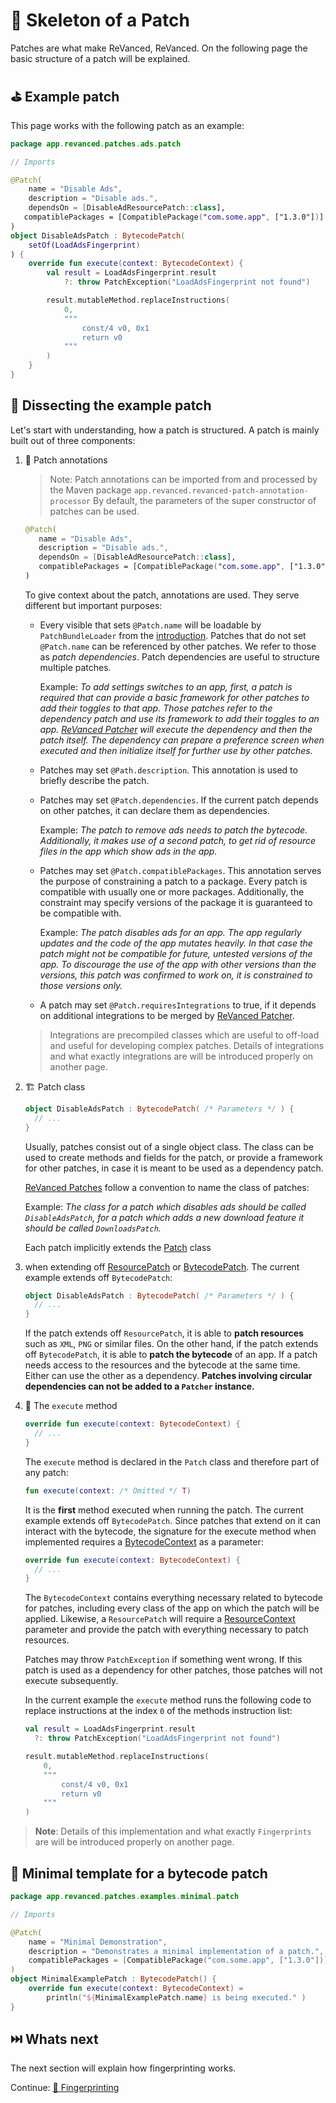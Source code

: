 # 🧩 Skeleton of a Patch

Patches are what make ReVanced, ReVanced. On the following page the basic structure of a patch will be explained.

## ⛳️ Example patch

This page works with the following patch as an example:

```kt
package app.revanced.patches.ads.patch

// Imports

@Patch(
    name = "Disable Ads",
    description = "Disable ads.",
    dependsOn = [DisableAdResourcePatch::class],
   compatiblePackages = [CompatiblePackage("com.some.app", ["1.3.0"])]
)
object DisableAdsPatch : BytecodePatch(
    setOf(LoadAdsFingerprint)
) {
    override fun execute(context: BytecodeContext) {
        val result = LoadAdsFingerprint.result
            ?: throw PatchException("LoadAdsFingerprint not found")

        result.mutableMethod.replaceInstructions(
            0,
            """
                const/4 v0, 0x1
                return v0
            """
        )
    }
}
```

## 🔎 Dissecting the example patch

Let's start with understanding, how a patch is structured. A patch is mainly built out of three components:

1. 📝 Patch annotations

   > Note:
   > Patch annotations can be imported from and processed by the Maven package `app.revanced.revanced-patch-annotation-processor`
   > By default, the parameters of the super constructor of patches can be used. 

   ```kt
   @Patch(
      name = "Disable Ads",
      description = "Disable ads.",
      dependsOn = [DisableAdResourcePatch::class],
      compatiblePackages = [CompatiblePackage("com.some.app", ["1.3.0"])]
   )
   ```

   To give context about the patch, annotations are used. They serve different but important purposes:

   - Every visible that sets `@Patch.name` will be loadable by `PatchBundleLoader` from the [introduction](1_introduction.md). 
     Patches that do not set `@Patch.name` can be referenced by other patches.
     We refer to those as _patch dependencies_. Patch dependencies are useful to structure multiple patches.

     Example: _To add settings switches to an app, first, a patch is required that can provide a basic framework
     for other patches to add their toggles to that app. Those patches refer to the dependency patch
     and use its framework to add their toggles to an app. [ReVanced Patcher](https://github.com/revanced/revanced-patcher) will execute the dependency
     and then the patch itself. The dependency can prepare a preference screen when executed and then initialize itself
     for further use by other patches._

   - Patches may set `@Path.description`.
     This annotation is used to briefly describe the patch.

   - Patches may set `@Patch.dependencies`.
     If the current patch depends on other patches, it can declare them as dependencies.

     Example: _The patch to remove ads needs to patch the bytecode.
     Additionally, it makes use of a second patch, to get rid of resource files in the app which show ads in the app._

   - Patches may set `@Patch.compatiblePackages`.
     This annotation serves the purpose of constraining a patch to a package.
     Every patch is compatible with usually one or more packages.
     Additionally, the constraint may specify versions of the package it is guaranteed to be compatible with.

     Example: _The patch disables ads for an app.
     The app regularly updates and the code of the app mutates heavily. In that case the patch might not be compatible
     for future, untested versions of the app. To discourage the use of the app with other versions than the versions,
     this patch was confirmed to work on, it is constrained to those versions only._

   -  A patch may set `@Patch.requiresIntegrations` to true,
      if it depends on additional integrations to be merged by [ReVanced Patcher](https://github.com/revanced/revanced-patcher).
   
     > Integrations are precompiled classes which are useful to off-load and useful for developing complex patches.
     Details of integrations and what exactly integrations are will be introduced properly on another page.

2. 🏗️ Patch class

   ```kt
   object DisableAdsPatch : BytecodePatch( /* Parameters */ ) {
     // ...
   }
   ```

   Usually, patches consist out of a single object class.
   The class can be used to create methods and fields for the patch, or provide a framework for other patches,
   in case it is meant to be used as a dependency patch.

   [ReVanced Patches](https://github.com/revanced/revanced-patches) follow a convention to name the class of patches:

   Example: _The class for a patch which disables ads should be called `DisableAdsPatch`,
   for a patch which adds a new download feature it should be called `DownloadsPatch`._

   Each patch implicitly extends the [Patch](https://github.com/ReVanced/revanced-patcher/blob/67b7dff67a212b4fc30eb4f0cbe58f0ba09fb09a/revanced-patcher/src/main/kotlin/app/revanced/patcher/patch/BytecodePatch.kt#L27) class
3. when extending off [ResourcePatch](https://github.com/revanced/revanced-patcher/blob/d2f91a8545567429d64a1bcad6ca1dab62ec95bf/src/main/kotlin/app/revanced/patcher/patch/Patch.kt#L35) or [BytecodePatch](https://github.com/revanced/revanced-patcher/blob/d2f91a8545567429d64a1bcad6ca1dab62ec95bf/src/main/kotlin/app/revanced/patcher/patch/Patch.kt#L42). The current example extends off `BytecodePatch`:

   ```kt
   object DisableAdsPatch : BytecodePatch( /* Parameters */ ) {
     // ...
   }
   ```

   If the patch extends off `ResourcePatch`, it is able to **patch resources** such as `XML`, `PNG` or similar files.
   On the other hand, if the patch extends off `BytecodePatch`, it is able to **patch the bytecode** of an app.
   If a patch needs access to the resources and the bytecode at the same time.
   Either can use the other as a dependency.
   **Patches involving circular dependencies can not be added to a `Patcher` instance.**

3. 🏁 The `execute` method

   ```kt
   override fun execute(context: BytecodeContext) {
     // ...
   }
   ```

   The `execute` method is declared in the `Patch` class and therefore part of any patch:

   ```kt
   fun execute(context: /* Omitted */ T)
   ```

   It is the **first** method executed when running the patch.
   The current example extends off `BytecodePatch`. Since patches that extend on it can interact with the bytecode,
   the signature for the execute method when implemented requires a [BytecodeContext](https://github.com/ReVanced/revanced-patcher/blob/67b7dff67a212b4fc30eb4f0cbe58f0ba09fb09a/revanced-patcher/src/main/kotlin/app/revanced/patcher/data/BytecodeContext.kt) as a parameter:

   ```kt
   override fun execute(context: BytecodeContext) {
     // ...
   }
   ```

   The `BytecodeContext` contains everything necessary related to bytecode for patches,
   including every class of the app on which the patch will be applied.
   Likewise, a `ResourcePatch` will require a [ResourceContext](https://github.com/ReVanced/revanced-patcher/blob/67b7dff67a212b4fc30eb4f0cbe58f0ba09fb09a/revanced-patcher/src/main/kotlin/app/revanced/patcher/data/ResourceContext.kt)
   parameter and provide the patch with everything necessary to patch resources.

   Patches may throw `PatchException` if something went wrong.
   If this patch is used as a dependency for other patches, those patches will not execute subsequently.

   In the current example the `execute` method runs the following code to replace instructions at the index `0`
   of the methods instruction list:

   ```kt
   val result = LoadAdsFingerprint.result
     ?: throw PatchException("LoadAdsFingerprint not found")

   result.mutableMethod.replaceInstructions(
       0,
       """
           const/4 v0, 0x1
           return v0
       """
   )
   ```

> **Note**: Details of this implementation and what exactly `Fingerprints` are will be introduced properly on another page.

## 🤏 Minimal template for a bytecode patch

```kt
package app.revanced.patches.examples.minimal.patch

// Imports

@Patch(
    name = "Minimal Demonstration",
    description = "Demonstrates a minimal implementation of a patch.",
    compatiblePackages = [CompatiblePackage("com.some.app", ["1.3.0"])]
)
object MinimalExamplePatch : BytecodePatch() {
    override fun execute(context: BytecodeContext) =
        println("${MinimalExamplePatch.name} is being executed." )
}
```

## ⏭️ Whats next

The next section will explain how fingerprinting works.

Continue: [🔎 Fingerprinting](3_fingerprinting.md)
